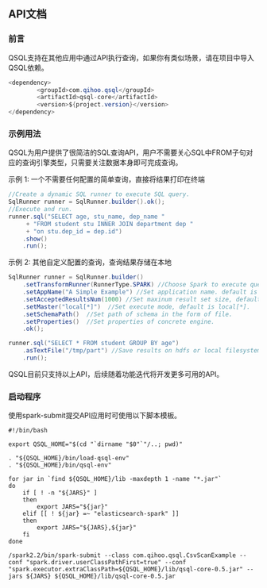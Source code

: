 ## API文档

### 前言

QSQL支持在其他应用中通过API执行查询，如果你有类似场景，请在项目中导入QSQL依赖。

``` java
<dependency>
		<groupId>com.qihoo.qsql</groupId>
        <artifactId>qsql-core</artifactId>
        <version>${project.version}</version>
</dependency>
```

### 示例用法

QSQL为用户提供了很简洁的SQL查询API，用户不需要关心SQL中FROM子句对应的查询引擎类型，只需要关注数据本身即可完成查询。

示例 1:  一个不需要任何配置的简单查询，直接将结果打印在终端

```java
//Create a dynamic SQL runner to execute SQL query.
SqlRunner runner = SqlRunner.builder().ok();
//Execute and run.
runner.sql("SELECT age, stu_name, dep_name "
     + "FROM student stu INNER JOIN department dep "
     + "on stu.dep_id = dep.id")
    .show()
    .run();
```

示例 2:  其他自定义配置的查询，查询结果存储在本地

```java
SqlRunner runner = SqlRunner.builder()
    .setTransformRunner(RunnerType.SPARK) //Choose Spark to execute query. 
    .setAppName("A Simple Example") //Set application name. default is current ts.
    .setAcceptedResultsNum(1000) //Set maxinum result set size, default is 1000.
    .setMaster("local[*]")	//Set execute mode, default is local[*].
    .setSchemaPath()  //Set path of schema in the form of file.
    .setProperties()  //Set properties of concrete engine.
    .ok();

runner.sql("SELECT * FROM student GROUP BY age")
    .asTextFile("/tmp/part") //Save results on hdfs or local filesystem.
    .run();
```

QSQL目前只支持以上API，后续随着功能迭代将开发更多可用的API。

### 启动程序

使用spark-submit提交API应用时可使用以下脚本模板。

``` shell
#!/bin/bash

export QSQL_HOME="$(cd "`dirname "$0"`"/..; pwd)"

. "${QSQL_HOME}/bin/load-qsql-env"
. "${QSQL_HOME}/bin/qsql-env"

for jar in `find ${QSQL_HOME}/lib -maxdepth 1 -name "*.jar"`
do
    if [ ! -n "${JARS}" ]
    then
        export JARS="${jar}"
    elif [[ ! ${jar} =~ "elasticsearch-spark" ]]
    then
        export JARS="${JARS},${jar}"
    fi
done

/spark2.2/bin/spark-submit --class com.qihoo.qsql.CsvScanExample --conf "spark.driver.userClassPathFirst=true" --conf "spark.executor.extraClassPath=${QSQL_HOME}/lib/qsql-core-0.5.jar" --jars ${JARS} ${QSQL_HOME}/lib/qsql-core-0.5.jar

```